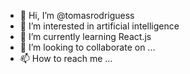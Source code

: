 - 👋 Hi, I’m @tomasrodriguess
- 👀 I’m interested in artificial intelligence
- 🌱 I’m currently learning React.js
- 💞️ I’m looking to collaborate on ...
- 📫 How to reach me ...

<!---
tomasrodriguess/tomasrodriguess is a ✨ special ✨ repository because its `README.md` (this file) appears on your GitHub profile.
You can click the Preview link to take a look at your changes.
--->
